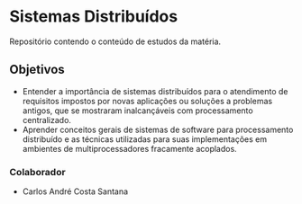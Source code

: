 # Sistemas Distribuídos
 Repositório contendo o conteúdo de estudos da matéria. 

## Objetivos
- Entender a importância de sistemas distribuídos para o atendimento de requisitos impostos por novas aplicações ou soluções a problemas antigos, que se mostraram inalcançáveis com processamento centralizado.
- Aprender conceitos gerais de sistemas de software para processamento distribuído e as técnicas utilizadas para suas implementações em ambientes de multiprocessadores fracamente acoplados.

### Colaborador
- Carlos André Costa Santana
